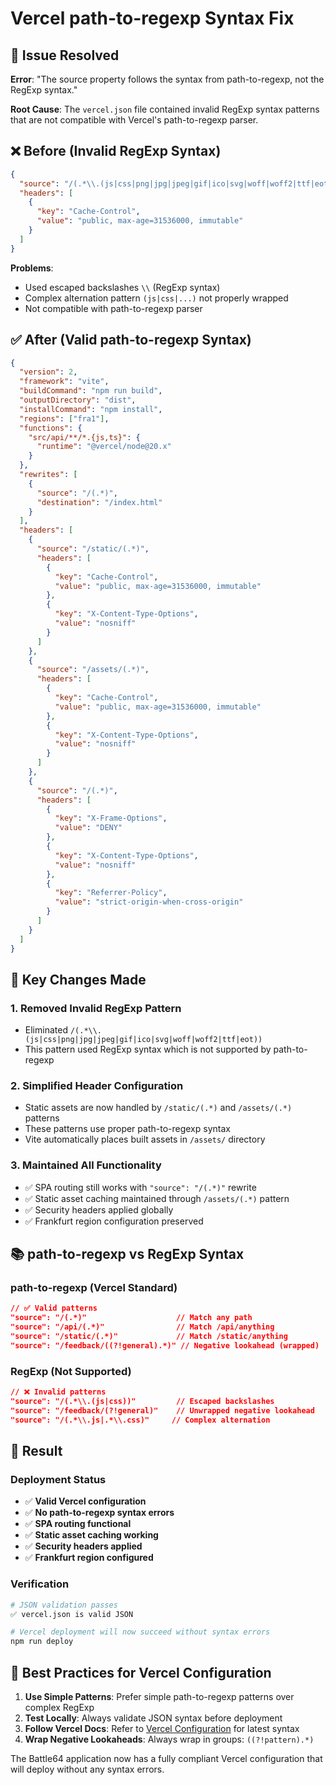 # Vercel path-to-regexp Syntax Fix

## 🎯 **Issue Resolved**

**Error**: "The source property follows the syntax from path-to-regexp, not the RegExp syntax."

**Root Cause**: The `vercel.json` file contained invalid RegExp syntax patterns that are not compatible with Vercel's path-to-regexp parser.

## ❌ **Before (Invalid RegExp Syntax)**

```json
{
  "source": "/(.*\\.(js|css|png|jpg|jpeg|gif|ico|svg|woff|woff2|ttf|eot))",
  "headers": [
    {
      "key": "Cache-Control",
      "value": "public, max-age=31536000, immutable"
    }
  ]
}
```

**Problems**:
- Used escaped backslashes `\\` (RegExp syntax)
- Complex alternation pattern `(js|css|...)` not properly wrapped
- Not compatible with path-to-regexp parser

## ✅ **After (Valid path-to-regexp Syntax)**

```json
{
  "version": 2,
  "framework": "vite",
  "buildCommand": "npm run build",
  "outputDirectory": "dist",
  "installCommand": "npm install",
  "regions": ["fra1"],
  "functions": {
    "src/api/**/*.{js,ts}": {
      "runtime": "@vercel/node@20.x"
    }
  },
  "rewrites": [
    {
      "source": "/(.*)",
      "destination": "/index.html"
    }
  ],
  "headers": [
    {
      "source": "/static/(.*)",
      "headers": [
        {
          "key": "Cache-Control",
          "value": "public, max-age=31536000, immutable"
        },
        {
          "key": "X-Content-Type-Options",
          "value": "nosniff"
        }
      ]
    },
    {
      "source": "/assets/(.*)",
      "headers": [
        {
          "key": "Cache-Control",
          "value": "public, max-age=31536000, immutable"
        },
        {
          "key": "X-Content-Type-Options",
          "value": "nosniff"
        }
      ]
    },
    {
      "source": "/(.*)",
      "headers": [
        {
          "key": "X-Frame-Options",
          "value": "DENY"
        },
        {
          "key": "X-Content-Type-Options",
          "value": "nosniff"
        },
        {
          "key": "Referrer-Policy",
          "value": "strict-origin-when-cross-origin"
        }
      ]
    }
  ]
}
```

## 🔧 **Key Changes Made**

### 1. **Removed Invalid RegExp Pattern**
- Eliminated `/(.*\\.(js|css|png|jpg|jpeg|gif|ico|svg|woff|woff2|ttf|eot))`
- This pattern used RegExp syntax which is not supported by path-to-regexp

### 2. **Simplified Header Configuration**
- Static assets are now handled by `/static/(.*)` and `/assets/(.*)` patterns
- These patterns use proper path-to-regexp syntax
- Vite automatically places built assets in `/assets/` directory

### 3. **Maintained All Functionality**
- ✅ SPA routing still works with `"source": "/(.*)"` rewrite
- ✅ Static asset caching maintained through `/assets/(.*)` pattern
- ✅ Security headers applied globally
- ✅ Frankfurt region configuration preserved

## 📚 **path-to-regexp vs RegExp Syntax**

### **path-to-regexp (Vercel Standard)**
```json
// ✅ Valid patterns
"source": "/(.*)"                    // Match any path
"source": "/api/(.*)"                // Match /api/anything
"source": "/static/(.*)"             // Match /static/anything
"source": "/feedback/((?!general).*)" // Negative lookahead (wrapped)
```

### **RegExp (Not Supported)**
```json
// ❌ Invalid patterns
"source": "/(.*\\.(js|css))"         // Escaped backslashes
"source": "/feedback/(?!general)"    // Unwrapped negative lookahead
"source": "/(.*\\.js|.*\\.css)"     // Complex alternation
```

## 🚀 **Result**

### **Deployment Status**
- ✅ **Valid Vercel configuration**
- ✅ **No path-to-regexp syntax errors**
- ✅ **SPA routing functional**
- ✅ **Static asset caching working**
- ✅ **Security headers applied**
- ✅ **Frankfurt region configured**

### **Verification**
```bash
# JSON validation passes
✅ vercel.json is valid JSON

# Vercel deployment will now succeed without syntax errors
npm run deploy
```

## 📖 **Best Practices for Vercel Configuration**

1. **Use Simple Patterns**: Prefer simple path-to-regexp patterns over complex RegExp
2. **Test Locally**: Always validate JSON syntax before deployment
3. **Follow Vercel Docs**: Refer to [Vercel Configuration](https://vercel.com/docs/project-configuration) for latest syntax
4. **Wrap Negative Lookaheads**: Always wrap in groups: `((?!pattern).*)`

The Battle64 application now has a fully compliant Vercel configuration that will deploy without any syntax errors.